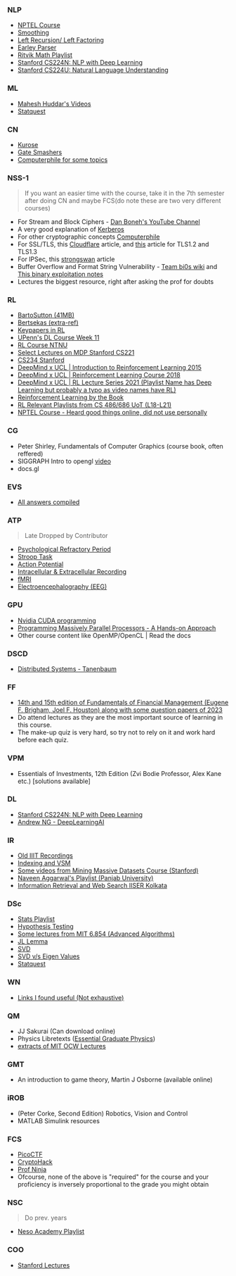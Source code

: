 ### NLP
- [NPTEL Course](https://www.youtube.com/playlist?list=PLJJzI13YAXCHxbVgiFaSI88hj-mRSoMtI)
- [Smoothing](https://www.youtube.com/watch?v=GwP8gKa-ij8)
- [Left Recursion/ Left Factoring](https://www.youtube.com/playlist?list=PLmXKhU9FNesSmu-_DKC7APRoFkaQvGurx)
- [Earley Parser](https://www.youtube.com/watch?v=7UsVbTzx_54)
- [Ritvik Math Playlist](https://www.youtube.com/playlist?list=PLvcbYUQ5t0UEK2KAGyUP7JO9K-Arct8OM)
- [Stanford CS224N: NLP with Deep Learning](https://www.youtube.com/playlist?list=PLoROMvodv4rOSH4v6133s9LFPRHjEmbmJ)
- [Stanford CS224U: Natural Language Understanding](https://www.youtube.com/playlist?list=PLoROMvodv4rPt5D0zs3YhbWSZA8Q_DyiJ)

### ML
- [Mahesh Huddar's Videos](https://www.youtube.com/watch?v=d3dLRJwtEk4&list=PL4gu8xQu0_5JBO1FKRO5p20wc8DprlOgn)
- [Statquest](https://www.youtube.com/@statquest)

### CN
- [Kurose](https://www.youtube.com/@JimKurose)
- [Gate Smashers](https://www.youtube.com/playlist?list=PLxCzCOWd7aiGFBD2-2joCpWOLUrDLvVV_)
- [Computerphile for some topics](https://www.youtube.com/@Computerphile)

### NSS-1
> If you want an easier time with the course, take it in the 7th semester after doing CN and maybe FCS(do note these are two very different courses)

- For Stream and Block Ciphers - [Dan Boneh's YouTube Channel](https://www.youtube.com/@danboneh5297)
- A very good explanation of [Kerberos](https://www.fortinet.com/resources/cyberglossary/kerberos-authentication)
- For other cryptographic concepts [Computerphile](https://www.youtube.com/@Computerphile)
- For SSL/TLS, this [Cloudflare](https://blog.cloudflare.com/keyless-ssl-the-nitty-gritty-technical-details/) article, and [this](https://www.thesslstore.com/blog/explaining-ssl-handshake/) article for TLS1.2 and TLS1.3
- For IPSec, this [strongswan](https://docs.strongswan.org/docs/5.9/howtos/ipsecProtocol.html) article
- Buffer Overflow and Format String Vulnerability - [Team bi0s wiki](https://wiki.bi0s.in/pwning/stack-overflow/intro/) and [This binary exploitation notes](https://ir0nstone.gitbook.io/notes/types/stack/introduction)
- Lectures the biggest resource, right after asking the prof for doubts

### RL
- [BartoSutton (41MB)](https://www.andrew.cmu.edu/course/10-703/textbook/BartoSutton.pdf)
- [Bertsekas (extra-ref)](https://web.mit.edu/dimitrib/www/RLbook.html)
- [Keypapers in RL](https://spinningup.openai.com/en/latest/spinningup/keypapers.html)
- [UPenn's DL Course Week 11](https://www.youtube.com/playlist?list=PLYgyoWurxA_8ePNUuTLDtMvzyf-YW7im2)
- [RL Course NTNU](https://www.youtube.com/playlist?list=PLZ_sI4f41TGvthD8dA7daahlbLV0yDW0w)
- [Select Lectures on MDP Stanford CS221](https://www.youtube.com/playlist?list=PLoROMvodv4rOca_Ovz1DvdtWuz8BfSWL2)
- [CS234 Stanford](https://www.youtube.com/playlist?list=PLoROMvodv4rOSOPzutgyCTapiGlY2Nd8u)
- [DeepMind x UCL | Introduction to Reinforcement Learning 2015](https://www.youtube.com/playlist?list=PLqYmG7hTraZDM-OYHWgPebj2MfCFzFObQ)
- [DeepMind x UCL | Reinforcement Learning Course 2018](https://www.youtube.com/playlist?list=PLqYmG7hTraZBKeNJ-JE_eyJHZ7XgBoAyb)
- [DeepMind x UCL | RL Lecture Series 2021 (Playlist Name has Deep Learning but probably a typo as video names have RL)](https://www.youtube.com/playlist?list=PLqYmG7hTraZDVH599EItlEWsUOsJbAodm)
- [Reinforcement Learning by the Book](https://www.youtube.com/playlist?list=PLzvYlJMoZ02Dxtwe-MmH4nOB5jYlMGBjr)
- [RL Relevant Playlists from CS 486/686 UoT (L18-L21)](https://www.youtube.com/@alicexigao/featured)
- [NPTEL Course - Heard good things online, did not use personally](https://www.youtube.com/playlist?list=PLEAYkSg4uSQ0Hkv_1LHlJtC_wqwVu6RQX)

### CG
- Peter Shirley, Fundamentals of Computer Graphics (course book, often reffered)
- SIGGRAPH Intro to opengl [video](https://www.youtube.com/watch?v=6-9XFm7XAT8)
- docs.gl

### EVS
- [All answers compiled](https://chat.openai.com/)

### ATP
> Late Dropped by Contributor

- [Psychological Refractory Period](https://www.youtube.com/watch?v=84uCKEH8Z_U)
- [Stroop Task](https://www.youtube.com/watch?v=reUic5tyVwo)
- [Action Potential](https://www.youtube.com/watch?v=W2hHt_PXe5o)
- [Intracellular & Extracellular Recording](https://www.youtube.com/watch?v=LyBPd53cSPI)
- [fMRI](https://www.youtube.com/watch?v=Bbg_7g_MEAo)
- [Electroencephalography (EEG)](https://www.youtube.com/watch?v=tZcKT4l_JZk)

### GPU
- [Nvidia CUDA programming](https://docs.nvidia.com/cuda/cuda-c-programming-guide/index.html)
- [Programming Massively Parallel Processors - A Hands-on Approach](https://www.sciencedirect.com/book/9780128119860/programming-massively-parallel-processors)
- Other course content like OpenMP/OpenCL | Read the docs

### DSCD
- [Distributed Systems - Tanenbaum](https://www.distributed-systems.net/index.php/books/ds3/)

### FF
- [14th and 15th edition of Fundamentals of Financial Management (Eugene F. Brigham, Joel F. Houston) along with some question papers of 2023](https://drive.google.com/drive/folders/11Ue8schvq-gOOQx3Mt5VFeVmCIpXKCBb?usp=sharing)
- Do attend lectures as they are the most important source of learning in this course.
- The make-up quiz is very hard, so try not to rely on it and work hard before each quiz.

### VPM
- Essentials of Investments, 12th Edition (Zvi Bodie Professor, Alex Kane etc.) [solutions available]

### DL
- [Stanford CS224N: NLP with Deep Learning](https://www.youtube.com/playlist?list=PLoROMvodv4rOSH4v6133s9LFPRHjEmbmJ)
- [Andrew NG - DeepLearningAI](https://www.youtube.com/@Deeplearningai/playlists)

### IR
- [Old IIIT Recordings](https://www.youtube.com/playlist?list=PL9rvax0EIUA7EkcNOiaFdl81ubnfu3Gzc)
- [Indexing and VSM](https://www.youtube.com/playlist?list=PLaZQkZp6WhWwoDuD6pQCmgVyDbUWl_ZUi)
- [Some videos from Mining Massive Datasets Course (Stanford)](https://www.youtube.com/playlist?list=PLLssT5z_DsK9JDLcT8T62VtzwyW9LNepV)
- [Naveen Aggarwal's Playlist (Panjab University)](https://www.youtube.com/playlist?list=PLc8H-pLVIdBVXxAA99dCIA8AJ1qNFXKuN)
- [Information Retrieval and Web Search IISER Kolkata](https://www.youtube.com/playlist?list=PLpwnR8mPhhf8m7L_b9cSRLdjPW2soerAd)

### DSc
- [Stats Playlist](https://www.youtube.com/playlist?list=PL0o_zxa4K1BVsziIRdfv4Hl4UIqDZhXWV)
- [Hypothesis Testing](https://www.youtube.com/playlist?list=PLTNMv857s9WXg9tRi7wHU9cMgL1x140dO)
- [Some lectures from MIT 6.854 (Advanced Algorithms)](https://www.youtube.com/playlist?list=PL6ogFv-ieghdoGKGg2Bik3Gl1glBTEu8c)
- [JL Lemma](https://www.youtube.com/watch?v=j9qbuGSjzeE)
- [SVD](https://www.youtube.com/watch?v=HAJey9-Q8js)
- [SVD v/s Eigen Values](https://www.youtube.com/watch?v=Ed6CSJbyVak)
- [Statquest](https://www.youtube.com/@statquest)

### WN
- [Links I found useful (Not exhaustive)](https://docs.google.com/document/d/18JtS0q05WspxTS7HJcHLuILzdTNV2n9n6fJxxlDpkaM/edit?usp=sharing)

### QM
- JJ Sakurai (Can download online)
- Physics Libretexts ([Essential Graduate Physics](https://phys.libretexts.org/Bookshelves/Quantum_Mechanics/Essential_Graduate_Physics_-_Quantum_Mechanics_(Likharev)))
- [extracts of MIT OCW Lectures](https://ocw.mit.edu/courses/8-06-quantum-physics-iii-spring-2018/a0889c5ca8a479c3e56c544d646fb770_MIT8_06S18ch1.pdf)

### GMT
- An introduction to game theory, Martin J Osborne (available online)

### iROB
- (Peter Corke, Second Edition) Robotics, Vision and Control
- MATLAB Simulink resources

### FCS
- [PicoCTF](https://www.picoctf.org)
- [CryptoHack](https://cryptohack.org)
- [Prof Ninja](https://prof.ninja)
- Ofcourse, none of the above is "required" for the course and your proficiency is inversely proportional to the grade you might obtain

### NSC
> Do prev. years

- [Neso Academy Playlist](https://www.youtube.com/playlist?list=PLBlnK6fEyqRgJU3EsOYDTW7m6SUmW6kII)

### COO
- [Stanford Lectures](https://www.youtube.com/playlist?list=PL8WsPW41L6l7rviIGvIkY0-jn-tM3YSNi)


